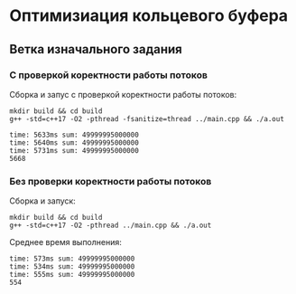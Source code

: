 # Оптимизиация кольцевого буфера

## Ветка изначального задания

### С проверкой коректности работы потоков

Сборка и запус с проверкой коректности работы потоков:

```
mkdir build && cd build
g++ -std=c++17 -O2 -pthread -fsanitize=thread ../main.cpp && ./a.out
```

```
time: 5633ms sum: 49999995000000
time: 5640ms sum: 49999995000000
time: 5731ms sum: 49999995000000
5668
```

### Без проверки коректности работы потоков

Сборка и запуск:

```
mkdir build && cd build
g++ -std=c++17 -O2 -pthread ../main.cpp && ./a.out
```

Среднее время выполнения:

```
time: 573ms sum: 49999995000000
time: 534ms sum: 49999995000000
time: 555ms sum: 49999995000000
554
```
